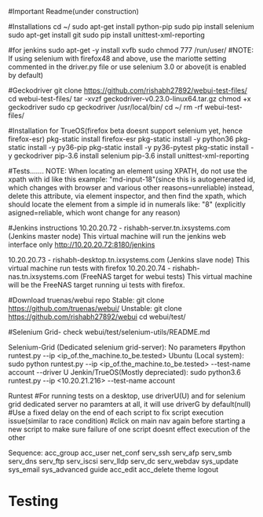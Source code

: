 #Important Readme(under construction)

#Installations
cd ~/
sudo apt-get install python-pip
sudo pip install selenium
sudo apt-get install git
sudo pip install unittest-xml-reporting

#for jenkins
sudo apt-get -y install xvfb 
sudo chmod 777 /run/user/
#NOTE: If using selenium with firefox48 and above, use the mariotte setting commented in the driver.py file or use selenium 3.0 or above(it is enabled by default)

#Geckodriver 
git clone https://github.com/rishabh27892/webui-test-files/
cd webui-test-files/
tar -xvzf geckodriver-v0.23.0-linux64.tar.gz
chmod +x geckodriver
sudo cp geckodriver /usr/local/bin/
cd ~/
rm -rf webui-test-files/

#Installation for TrueOS(firefox beta doesnt support selenium yet, hence firefox-esr)
pkg-static install firefox-esr
pkg-static install -y python36
pkg-static install -y py36-pip
pkg-static install -y py36-pytest
pkg-static install -y geckodriver
pip-3.6 install selenium
pip-3.6 install unittest-xml-reporting

#Tests…….
NOTE: When locating an element using XPATH, do not use the xpath with id like this example: "md-input-18"(since this is autogenerated id, which changes with browser and various other reasons=unreliable)
instead, delete this attribute, via element inspector, and then find the xpath, which should locate the element from a simple id in numerals like: "8" (explicitly asigned=reliable, which wont change for any reason) 

#Jenkins instructions
10.20.20.72 - rishabh-server.tn.ixsystems.com (Jenkins master node)
This virtual machine will run the jenkins web interface only
http://10.20.20.72:8180/jenkins

10.20.20.73 - rishabh-desktop.tn.ixsystems.com (Jenkins slave node)
This virtual machine run tests with firefox
10.20.20.74 - rishabh-nas.tn.ixsystems.com (FreeNAS target for webui tests)
This virtual machine will be the FreeNAS target running ui tests with firefox.


#Download truenas/webui repo
Stable: git clone https://github.com/truenas/webui/
Unstable: git clone https://github.com/rishabh27892/webui
cd webui/test/

#Selenium Grid- check webui/test/selenium-utils/README.md

Selenium-Grid (Dedicated selenium grid-server): No parameters #python runtest.py --ip <ip_of.the_machine.to_be.tested>
Ubuntu (Local system): sudo python runtest.py --ip <ip_of.the_machine.to_be.tested> --test-name account --driver U
Jenkin/TrueOS(Mostly depreciated): sudo python3.6 runtest.py --ip <10.20.21.216> --test-name account

Runtest
	#For running tests on a desktop, use driverU(U) and for selenium grid dedicated server no paramters at all, it will use driverG by default(null) 
	#Use a fixed delay on the end of each script to fix script execution issue(similar to race condition)
	#click on main nav again before starting a new script to make sure failure of one script doesnt effect execution of the other

Sequence:
acc_group
acc_user
net_conf
serv_ssh
serv_afp
serv_smb
serv_dns
serv_ftp
serv_iscsi
serv_lldp
serv_dc
serv_webdav
sys_update
sys_email
sys_advanced
guide
acc_edit
acc_delete
theme
logout

# Testing
